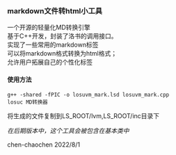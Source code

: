 ### markdown文件转html小工具
一个开源的轻量化MD转换引擎<br>
基于C++开发，封装了洛书的调用接口。<br>
实现了一些常用的markdown标签<br>
可以将markdown格式转换为html格式；<br>
允许用户拓展自己的个性化标签<br>
#### 使用方法

```
g++ -shared -fPIC -o losuvm_mark.lsd losuvm_mark.cpp
losuc MD转换器
```
将生成的文件复制到LS_ROOT/lvm,LS_ROOT/inc目录下

_在后期版本中，这个工具会被包含在基本类中_
 

chen-chaochen
2022/8/1